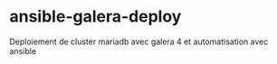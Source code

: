 # ansible-galera-deploy
Deploiement de cluster mariadb avec galera 4 et automatisation avec ansible
